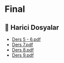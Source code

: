 # Final


<!--Index-->

## 📂 Harici Dosyalar

- [Ders 5 - 6.pdf](./Ders%205%20-%206.pdf)
- [Ders 7.pdf](./Ders%207.pdf)
- [Ders 8.pdf](./Ders%208.pdf)
- [Ders 9.pdf](./Ders%209.pdf)


<!--Index-->

